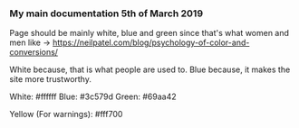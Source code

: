 ### My main documentation 5th of March 2019


Page should be mainly white, blue and green since that's what women and men like -> https://neilpatel.com/blog/psychology-of-color-and-conversions/

White because, that is what people are used to.
Blue because, it makes the site more trustworthy.

White: #ffffff
Blue: #3c579d
Green: #69aa42


Yellow (For warnings): #fff700